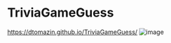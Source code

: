 # TriviaGameGuess

https://dtomazin.github.io/TriviaGameGuess/
![image](https://user-images.githubusercontent.com/38441099/46922544-d09a1300-cfc7-11e8-9649-4b5bb0ee28d6.png)

